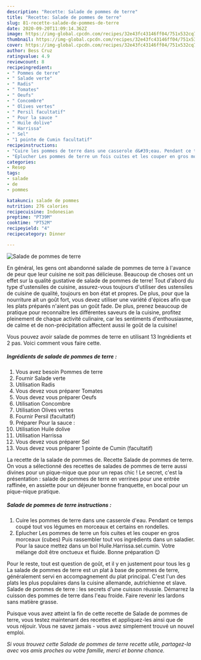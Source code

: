 ```yaml
---
description: "Recette: Salade de pommes de terre"
title: "Recette: Salade de pommes de terre"
slug: 81-recette-salade-de-pommes-de-terre
date: 2020-09-20T11:09:14.362Z
image: https://img-global.cpcdn.com/recipes/32e43fc43146ff04/751x532cq70/salade-de-pommes-de-terre-photo-principale-de-la-recette.jpg
thumbnail: https://img-global.cpcdn.com/recipes/32e43fc43146ff04/751x532cq70/salade-de-pommes-de-terre-photo-principale-de-la-recette.jpg
cover: https://img-global.cpcdn.com/recipes/32e43fc43146ff04/751x532cq70/salade-de-pommes-de-terre-photo-principale-de-la-recette.jpg
author: Bess Cruz
ratingvalue: 4.9
reviewcount: 8
recipeingredient:
- " Pommes de terre"
- " Salade verte"
- " Radis"
- " Tomates"
- " Oeufs"
- " Concombre"
- " Olives vertes"
- " Persil facultatif"
- " Pour la sauce "
- " Huile dolive"
- " Harrissa"
- " Sel"
- "1 pointe de Cumin facultatif"
recipeinstructions:
- "Cuire les pommes de terre dans une casserole d&#39;eau. Pendant ce temps coupé tout vos légumes en morceaux et certains en rondelles."
- "Eplucher Les pommes de terre un fois cuites et les couper en gros morceaux (cubes) Puis rassembler tout vos ingrédients dans un saladier. Pour la sauce mettez dans un bol Huile.Harrissa.sel.cumin. Votre mélange doit être onctueux et fluide. Bonne préparation 😉"
categories:
- Resep
tags:
- salade
- de
- pommes

katakunci: salade de pommes 
nutrition: 276 calories
recipecuisine: Indonesian
preptime: "PT39M"
cooktime: "PT52M"
recipeyield: "4"
recipecategory: Dinner

---
```



![Salade de pommes de terre](https://img-global.cpcdn.com/recipes/32e43fc43146ff04/751x532cq70/salade-de-pommes-de-terre-photo-principale-de-la-recette.jpg)

En général, les gens ont abandonné salade de pommes de terre à l'avance de peur que leur cuisine ne soit pas délicieuse. Beaucoup de choses ont un effet sur la qualité gustative de salade de pommes de terre! Tout d'abord du type d'ustensiles de cuisine, assurez-vous toujours d'utiliser des ustensiles de cuisine de qualité, toujours en bon état et propres. De plus, pour que la nourriture ait un goût fort, vous devez utiliser une variété d'épices afin que les plats préparés n'aient pas un goût fade. De plus, prenez beaucoup de pratique pour reconnaître les différentes saveurs de la cuisine, profitez pleinement de chaque activité culinaire, car les sentiments d'enthousiasme, de calme et de non-précipitation affectent aussi le goût de la cuisine!

<!--inarticleads1-->

Vous pouvez avoir salade de pommes de terre en utilisant 13 Ingrédients et 2 pas. Voici comment vous faire cette.

##### Ingrédients de salade de pommes de terre :

1. Vous avez besoin  Pommes de terre
1. Fournir  Salade verte
1. Utilisation  Radis
1. Vous devez vous préparer  Tomates
1. Vous devez vous préparer  Oeufs
1. Utilisation  Concombre
1. Utilisation  Olives vertes
1. Fournir  Persil (facultatif)
1. Préparer  Pour la sauce :
1. Utilisation  Huile dolive
1. Utilisation  Harrissa
1. Vous devez vous préparer  Sel
1. Vous devez vous préparer 1 pointe de Cumin (facultatif)


La recette de la salade de pommes de. Recette Salade de pommes de terre. On vous a sélectionné des recettes de salades de pommes de terre aussi divines pour un pique-nique que pour un repas chic ! Le secret, c&#39;est la présentation : salade de pommes de terre en verrines pour une entrée raffinée, en assiette pour un déjeuner bonne franquette, en bocal pour un pique-nique pratique. 

<!--inarticleads2-->

##### Salade de pommes de terre instructions :

1. Cuire les pommes de terre dans une casserole d&#39;eau. Pendant ce temps coupé tout vos légumes en morceaux et certains en rondelles.
1. Eplucher Les pommes de terre un fois cuites et les couper en gros morceaux (cubes) Puis rassembler tout vos ingrédients dans un saladier. Pour la sauce mettez dans un bol Huile.Harrissa.sel.cumin. Votre mélange doit être onctueux et fluide. Bonne préparation 😉


Pour le reste, tout est question de goût, et il y en justement pour tous les g La salade de pommes de terre est un plat à base de pommes de terre, généralement servi en accompagnement du plat principal. C&#39;est l&#39;un des plats les plus populaires dans la cuisine allemande, autrichienne et slave. Salade de pommes de terre : les secrets d&#39;une cuisson réussie. Démarrez la cuisson des pommes de terre dans l&#39;eau froide. Faire revenir les lardons sans matière grasse. 

<!--inarticleads1-->

<p>
Puisque vous avez atteint la fin de cette recette de Salade de pommes de terre, vous testez maintenant des recettes et appliquez-les ainsi que de vous réjouir. Vous ne savez jamais - vous avez simplement trouvé un nouvel emploi.
</p>

<p>
<i>Si vous trouvez cette Salade de pommes de terre recette utile, partagez-la avec vos amis proches ou votre famille, merci et bonne chance.</i>
</p>
